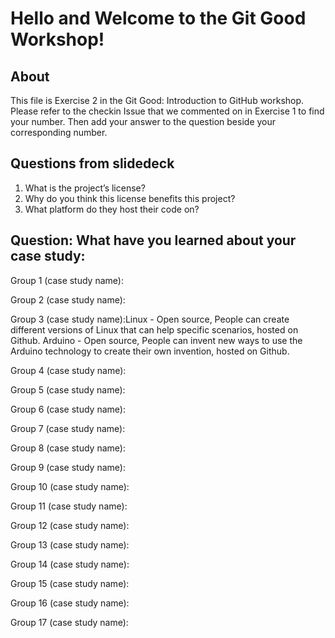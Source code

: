 # Hello and Welcome to the Git Good Workshop! 

## About 

This file is Exercise 2 in the Git Good: Introduction to GitHub workshop. 
Please refer to the checkin Issue that we commented on in Exercise 1 to find your number. Then add your answer to the question beside your corresponding number.

## Questions from slidedeck
1. What is the project’s license?
2. Why do you think this license benefits this project?
3. What platform do they host their code on?

## Question: What have you learned about your case study:

Group 1 (case study name):


Group 2 (case study name):


Group 3 (case study name):Linux - Open source, People can create different versions of Linux that can help specific scenarios, hosted on Github.
Arduino - Open source, People can invent new ways to use the Arduino technology to create their own invention, hosted on Github.

Group 4 (case study name):


Group 5 (case study name): 


Group 6 (case study name):


Group 7 (case study name):


Group 8 (case study name):


Group 9 (case study name):


Group 10 (case study name): 


Group 11 (case study name):


Group 12 (case study name):


Group 13 (case study name):


Group 14 (case study name):


Group 15 (case study name): 


Group 16 (case study name):


Group 17 (case study name):


